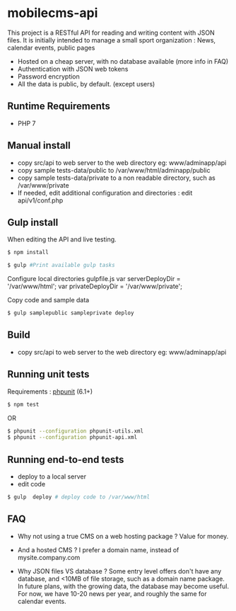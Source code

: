 # mobilecms-api
This project is a RESTful API for reading and writing content with JSON files.
It is initially intended to manage a small sport organization : News, calendar events, public pages


- Hosted on a cheap server, with no database available (more info in FAQ)
- Authentication with JSON web tokens
- Password encryption
- All the data is public, by default. (except users)


## Runtime Requirements
- PHP 7

## Manual install
- copy src/api to web server to the web directory eg: www/adminapp/api
- copy sample tests-data/public to /var/www/html/adminapp/public
- copy sample tests-data/private to a non readable directory, such as /var/www/private
- If needed, edit additional configuration and directories : edit api/v1/conf.php

## Gulp install
When editing the API and live testing.

```bash
$ npm install
```
```bash
$ gulp #Print available gulp tasks
```

Configure local directories gulpfile.js
var serverDeployDir = '/var/www/html';
var privateDeployDir = '/var/www/private';

Copy code and sample data
```bash
$ gulp samplepublic sampleprivate deploy
```

## Build
- copy src/api to web server to the web directory eg: www/adminapp/api

## Running unit tests
Requirements : [phpunit](https://phpunit.de)  (6.1+)

```bash
$ npm test
```
OR
```bash
$ phpunit --configuration phpunit-utils.xml
$ phpunit --configuration phpunit-api.xml
```

## Running end-to-end tests
- deploy to a local server
- edit code
```bash
$ gulp  deploy # deploy code to /var/www/html
```

## FAQ
- Why not using a true CMS on a web hosting package ?
Value for money.

- And a hosted CMS ?
I prefer a domain name, instead of mysite.company.com

- Why JSON files VS database ?
Some entry level offers don't have any database, and <10MB of file storage, such as a domain name package.
In future plans, with the growing data, the database may become useful.
For now, we have 10-20 news per year, and roughly the same for calendar events.

